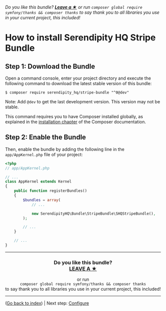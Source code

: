 *Do you like this bundle? [**Leave a &#9733;**](#js-repo-pjax-container) or run `composer global require symfony/thanks && composer thanks` to say thank you to all libraries you use in your current project, this included!*

How to install Serendipity HQ Stripe Bundle
===========================================

Step 1: Download the Bundle
---------------------------

Open a command console, enter your project directory and execute the
following command to download the latest stable version of this bundle:

```console
$ composer require serendipity_hq/stripe-bundle "^0@dev"
```

Note: Add `@dev` to get the last development version. This version may not be stable.

This command requires you to have Composer installed globally, as explained
in the [installation chapter](https://getcomposer.org/doc/00-intro.md)
of the Composer documentation.

Step 2: Enable the Bundle
-------------------------

Then, enable the bundle by adding the following line in the `app/AppKernel.php`
file of your project:

```php
<?php
// app/AppKernel.php

// ...
class AppKernel extends Kernel
{
    public function registerBundles()
    {
        $bundles = array(
            // ...

            new SerendipityHQ\Bundle\StripeBundle\SHQStripeBundle(),
        );

        // ...
    }

    // ...
}
```

<hr />
<h3 align="center">
    <b>Do you like this bundle?</b><br />
    <b><a href="#js-repo-pjax-container">LEAVE A &#9733;</a></b>
</h3>
<p align="center">
    or run<br />
    <code>composer global require symfony/thanks && composer thanks</code><br />
    to say thank you to all libraries you use in your current project, this included!
</p>
<hr />

([Go back to index](Index.md)) | Next step: [Configure](Configuration.md)
